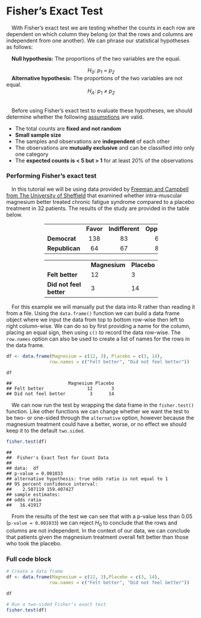 
# Fisher’s Exact Test

 With Fisher’s exact test we are testing whether the counts in each row
are dependent on which column they belong (or that the rows and columns
are independent from one another). We can phrase our statistical
hypotheses as follows:

 **Null hypothesis:** The proportions of the two variables are the
equal.
<center>
<i>H<sub>0</sub>: p<sub>1</sub> = p<sub>2</sub></i>
</center>
 <b>Alternative hypothesis:</b> The proportions of the two variables are
not equal.
<center>
<i>H<sub>A</sub>: p<sub>1</sub> ≠ p<sub>2</sub></i>
</center>

<br>

 Before using Fisher’s exact test to evaluate these hypotheses, we
should determine whether the following
[assumptions](https://online.stat.psu.edu/stat504/lesson/3/3.3) are
valid.

-   The total counts are **fixed and not random**
-   **Small sample size**
-   The samples and observations are **independent** of each other
-   The observations are **mutually exclusive** and can be classified
    into only one category
-   The **expected counts is &lt; 5 but &gt; 1** for at least 20% of the
    observations

### Performing Fisher’s exact test

 In this tutorial we will be using data provided by [Freeman and
Campbell from The University of
Sheffield](https://www.sheffield.ac.uk/polopoly_fs/1.43998!/file/tutorial-9-fishers.pdf)
that examined whether intra-muscular magnesium better treated chronic
fatigue syndrome compared to a placebo treatment in 32 patients. The
results of the study are provided in the table below.

<div align="center">

<table style="width:60%">
<tbody>
<tr>
<td>
</td>
<td>
<b>Favor</b>
</td>
<td>
<b>Indifferent</b>
</td>
<td>
<b>Opposed</b>
</td>
</tr>
<tr>
<td>
<b>Democrat</b>
</td>
<td>
<center>
138
</center>
</td>
<td>
<center>
83
</center>
</td>
<td>
<center>
64
</center>
</td>
</tr>
<tr>
<td>
<b>Republican</b>
</td>
<td>
<center>
64
</center>
</td>
<td>
<center>
67
</center>
</td>
<td>
<center>
84
</center>
</td>
</tr>
</tbody>
</table>

</div>

<div align="center">

<table style="width:60%">
<tbody>
<tr>
<td>
</td>
<td>
<b>
<center>
Magnesium</b>
</center>
</td>
<td>
<b>
<center>
Placebo</b>
</center>
</td>
</tr>
<tr>
<td>
<b>Felt better</b>
</td>
<td>
12
</td>
<td>
3
</td>
</tr>
<tr>
<td>
<b>Did not feel better</b>
</td>
<td>
3
</td>
<td>
14
</td>
</tr>
</tbody>
</table>

</div>

 For this example we will manually put the data into R rather than
reading it from a file. Using the `data.frame()` function we can build a
data frame object where we input the data from top to bottom row-wise
then left to right column-wise. We can do so by first providing a name
for the column, placing an equal sign, then using `c()` to record the
data row-wise. The `row.names` option can also be used to create a list
of names for the rows in the data frame.

``` r
df <- data.frame(Magnesium = c(12, 3), Placebo = c(3, 14),
                row.names = c("Felt better", "Did not feel better"))

df
```

    ##                     Magnesium Placebo
    ## Felt better                12       3
    ## Did not feel better         3      14

 We can now run the test by wrapping the data frame in the
`fisher.test()` function. Like other functions we can change whether we
want the test to be two- or one-sided through the `alternative` option,
however because the magnesium treatment could have a better, worse, or
no effect we should keep it to the default `two.sided`.

``` r
fisher.test(df)
```

    ## 
    ##  Fisher's Exact Test for Count Data
    ## 
    ## data:  df
    ## p-value = 0.001033
    ## alternative hypothesis: true odds ratio is not equal to 1
    ## 95 percent confidence interval:
    ##    2.507119 159.407427
    ## sample estimates:
    ## odds ratio 
    ##   16.41917

 From the results of the test we can see that with a p-value less than
0.05 (`p-value = 0.001033`) we can reject <i>H<sub>0</i></sub> to
conclude that the rows and columns are not independent. In the context
of our data, we can conclude that patients given the magnesium treatment
overall felt better than those who took the placebo.

### Full code block

``` r
# Create a data frame
df <- data.frame(Magnesium = c(12, 3),Placebo = c(3, 14),
                row.names = c("Felt better", "Did not feel better"))

df

# Run a two-sided Fisher's exact test
fisher.test(df)
```
